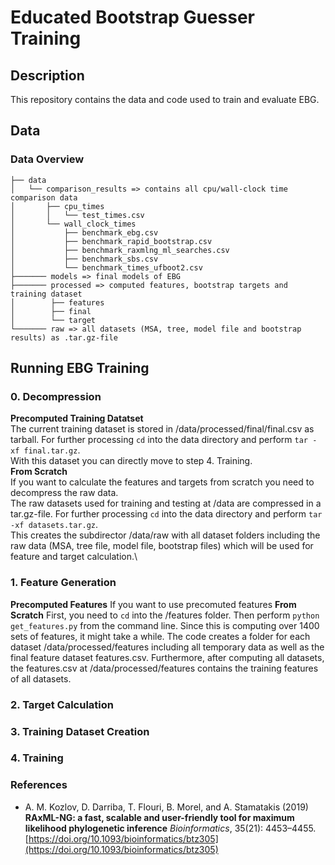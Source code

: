 # Educated Bootstrap Guesser Training

## Description

This repository contains the data and code used to train and evaluate EBG.


## Data
### Data Overview
```
├── data
│   └── comparison_results => contains all cpu/wall-clock time comparison data
│       ├── cpu_times
│       │   └── test_times.csv
│       └── wall_clock_times 
│           ├── benchmark_ebg.csv
│           ├── benchmark_rapid_bootstrap.csv
│           ├── benchmark_raxmlng_ml_searches.csv
│           ├── benchmark_sbs.csv
│           └── benchmark_times_ufboot2.csv
├─────── models => final models of EBG
├─────── processed => computed features, bootstrap targets and training dataset
│        ├── features
│        ├── final
│        └── target 
└─────── raw => all datasets (MSA, tree, model file and bootstrap results) as .tar.gz-file      
```
## Running EBG Training
### 0. Decompression
**Precomputed Training Datatset**\
The current training dataset is stored in /data/processed/final/final.csv as tarball. For further processing ```cd``` into the data directory and perform ```tar -xf final.tar.gz```.\
With this dataset you can directly move to step 4. Training.\
**From Scratch**\
If you want to calculate the features and targets from scratch you need to decompress the raw data.\
The raw datasets used for training and testing at /data are compressed in a tar.gz-file. For further processing ```cd``` into the data directory and perform ```tar -xf datasets.tar.gz```.\
This creates the subdirector /data/raw with all dataset folders including the raw data (MSA, tree file, model file, bootstrap files) which will be used for feature and target calculation.\
### 1. Feature Generation
**Precomputed Features**
If you want to use precomuted features
**From Scratch**
First, you need to ```cd``` into the /features folder. Then perform ```python get_features.py``` from the command line. Since this is computing over 1400 sets of features, it might take a while. The code creates a folder for each dataset /data/processed/features including all temporary data as well as the final feature dataset features.csv. Furthermore, after computing all datasets, the features.csv at /data/processed/features contains the training features of all datasets.
### 2. Target Calculation

### 3. Training Dataset Creation

### 4. Training


### References
* A. M. Kozlov, D. Darriba, T. Flouri, B. Morel, and A. Stamatakis (2019) 
**RAxML-NG: a fast, scalable and user-friendly tool for maximum likelihood phylogenetic inference** 
*Bioinformatics*, 35(21): 4453–4455. 
[https://doi.org/10.1093/bioinformatics/btz305](https://doi.org/10.1093/bioinformatics/btz305)
